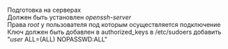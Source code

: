 Подготовка на серверах  
Должен быть установлен *openssh-server*  
Права *root* у пользователя под которым осуществляется подключение  
Ключ должен быть добавлен в authorized_keys
в /etc/sudoers добавить "*user* ALL=(ALL) NOPASSWD:ALL"